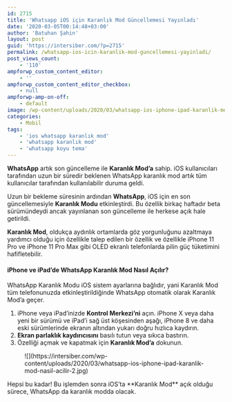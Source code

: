 ```yaml
---
id: 2715
title: 'Whatsapp iOS için Karanlık Mod Güncellemesi Yayınladı'
date: '2020-03-05T00:14:48+03:00'
author: 'Batuhan Şahin'
layout: post
guid: 'https://intersiber.com/?p=2715'
permalink: /whatsapp-ios-icin-karanlik-mod-guncellemesi-yayinladi/
post_views_count:
    - '110'
ampforwp_custom_content_editor:
    - ''
ampforwp_custom_content_editor_checkbox:
    - null
ampforwp-amp-on-off:
    - default
image: /wp-content/uploads/2020/03/whatsapp-ios-iphone-ipad-karanlik-mod-nasil-acilir.png
categories:
    - Mobil
tags:
    - 'ios whatsapp karanlık mod'
    - 'whatsapp karanlık mod'
    - 'whatsapp koyu tema'
---
```


**WhatsApp** artık son güncelleme ile **Karanlık Mod’a** sahip. iOS kullanıcıları tarafından uzun bir süredir beklenen WhatsApp karanlık mod artık tüm kullanıcılar tarafından kullanılabilir duruma geldi.

Uzun bir bekleme süresinin ardından **WhatsApp**, iOS için en son güncellemesiyle **Karanlık Modu** etkinleştirdi. Bu özellik birkaç haftadır beta sürümündeydi ancak yayınlanan son güncelleme ile herkese açık hale getirildi.

**Karanlık Mod**, oldukça aydınlık ortamlarda göz yorgunluğunu azaltmaya yardımcı olduğu için özellikle talep edilen bir özellik ve özellikle iPhone 11 Pro ve iPhone 11 Pro Max gibi OLED ekranlı telefonlarda pilin güç tüketimini hafifletebilir.

#### iPhone ve iPad’de WhatsApp Karanlık Mod Nasıl Açılır?

WhatsApp Karanlık Modu iOS sistem ayarlarına bağlıdır, yani Karanlık Mod tüm telefonunuzda etkinleştirildiğinde WhatsApp otomatik olarak Karanlık Mod’a geçer.

1. iPhone veya iPad’inizde **Kontrol Merkezi’ni** açın. iPhone X veya daha yeni bir sürümü ve iPad’i sağ üst köşesinden aşağı, iPhone 8 ve daha eski sürümlerinde ekranın altından yukarı doğru hızlıca kaydırın.
2. **Ekran parlaklık kaydırıcısını** basılı tutun veya sıkıca bastırın.
3. Özelliği açmak ve kapatmak için **Karanlık Mod’a** dokunun.

<figure class="wp-block-image size-large">![](https://intersiber.com/wp-content/uploads/2020/03/whatsapp-ios-iphone-ipad-karanlik-mod-nasil-acilir-2.jpg)</figure>Hepsi bu kadar! Bu işlemden sonra iOS’ta **Karanlık Mod** açık olduğu sürece, WhatsApp da karanlık modda olacak.